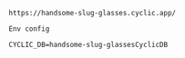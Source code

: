 ```
https://handsome-slug-glasses.cyclic.app/
```

```
Env config

CYCLIC_DB=handsome-slug-glassesCyclicDB

```
